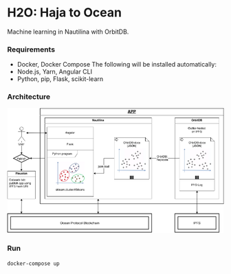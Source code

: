 # H2O: Haja to Ocean

Machine learning in Nautilina with OrbitDB.

### Requirements

- Docker, Docker Compose
The following will be installed automatically:
- Node.js, Yarn, Angular CLI
- Python, pip, Flask, scikit-learn

### Architecture

![Architecture Diagram](/doc/OceanHaja.png)

### Run

```
docker-compose up
```
